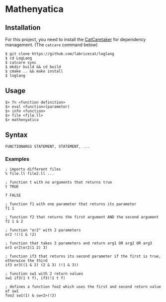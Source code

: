 # Mathenyatica

## Installation
For this project, you need to install the [CatCaretaker](https://github.com/labricecat/catcaretaker) for dependency management. (The `catcare` command below)
```
$ git clone https://github.com/labricecat/loglang
$ cd LogLang
$ catcare sync
$ mkdir build && cd build
$ cmake .. && make install
$ loglang
```

## Usage
```
$> fn <function definition>
$> eval <function>(parameter)
$> info <function>
$> file <file.ll>
$> mathenyatica
```

## Syntax
```
FUNCTIONARGS STATEMENT, STATEMENT, ...
```
### Examples
```
; imports different files
% file.ll file2.ll ...

; function t with no arguments that returns true
t TRUE

f FALSE

; function f1 with one parameter that returns its parameter
f1 1

; function f2 that returns the first argument AND the second argument
f2 1 & 2

; function "or2" with 2 parameters
or2 !(!1 & !2)

; function that takes 3 parameters and return arg1 OR arg2 OR arg3
or3 or2(or2(1 2) 3)

; function if3 that returns its second parameter if the first is true, otherwise the third
if3 or3((1 & 2) (2 & 3) (!1 & 3))

; function sw1 with 2 return values
sw1 if3(1 t f), if3(!1 t f)

; defines a function foo2 which uses the first and second return value of sw1
foo2 sw1(1) & sw<2>(!2)
```
